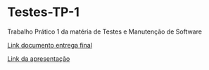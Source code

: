 # Testes-TP-1
Trabalho Prático 1 da matéria de Testes e Manutenção de Software

[Link documento entrega final](https://docs.google.com/document/d/1HdTSMk9nXzzKYlHMGrpv3wS9ZFHJLJn_VVY1z71PJjI/edit?usp=sharing)

[Link da apresentação](https://docs.google.com/presentation/d/1CE9RZKQjOaau5snqZ37K5u1unDfOL9c8PeKmA8JUKrs/edit?usp=sharing)
